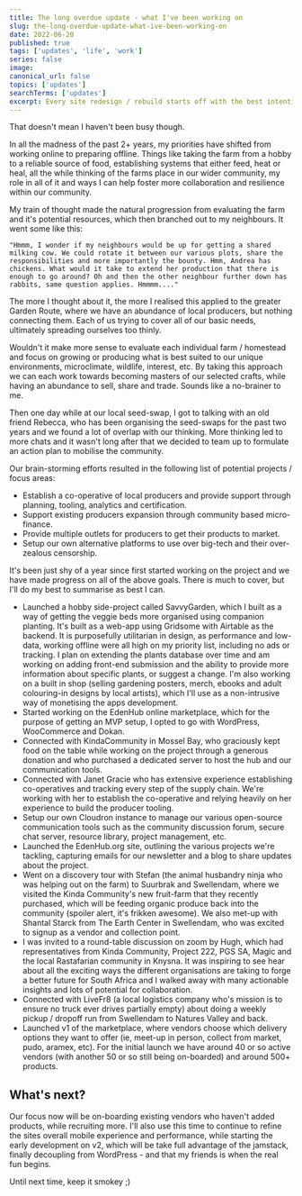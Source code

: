 ```yaml
---
title: The long overdue update - what I've been working on
slug: the-long-overdue-update-what-ive-been-working-on
date: 2022-06-20
published: true
tags: ['updates', 'life', 'work']
series: false
image: 
canonical_url: false
topics: ['updates'] 
searchTerms: ['updates']
excerpt: Every site redesign / rebuild starts off with the best intentions. In my case, having a shiny new home for my portfolio and blog would of course mean I'd miraculously start blogging daily, but alas that hasn't been the case. Real life happened and as a result, updating my site fell by the way-side. 
---
```

That doesn't mean I haven't been busy though.

In all the madness of the past 2+ years, my priorities have shifted from working online to preparing offline. Things like taking the farm from a hobby to a reliable source of food, establishing systems that either feed, heat or heal, all the while thinking of the farms place in our wider community, my role in all of it and ways I can help foster more collaboration and resilience within our community.

My train of thought made the natural progression from evaluating the farm and it's potential resources, which then branched out to my neighbours. It went some like this:

    "Hmmm, I wonder if my neighbours would be up for getting a shared milking cow. We could rotate it between our various plots, share the responsibilities and more importantly the bounty. Hmm, Andrea has chickens. What would it take to extend her production that there is enough to go around? Oh and then the other neighbour further down has rabbits, same question applies. Hmmmm...."

The more I thought about it, the more I realised this applied to the greater Garden Route, where we have an abundance of local producers, but nothing connecting them. Each of us trying to cover all of our basic needs, ultimately spreading ourselves too thinly.

Wouldn't it make more sense to evaluate each individual farm / homestead and focus on growing or producing what is best suited to our unique environments, microclimate, wildlife, interest, etc. By taking this approach we can each work towards becoming masters of our selected crafts, while having an abundance to sell, share and trade. Sounds like a no-brainer to me.

Then one day while at our local seed-swap, I got to talking with an old friend Rebecca, who has been organising the seed-swaps for the past two years and we found a lot of overlap with our thinking. More thinking led to more chats and it wasn't long after that we decided to team up to formulate an action plan to mobilise the community.

Our brain-storming efforts resulted in the following list of potential projects / focus areas:

- Establish a co-operative of local producers and provide support through planning, tooling, analytics and certification.
- Support existing producers expansion through community based micro-finance.
- Provide multiple outlets for producers to get their products to market.
- Setup our own alternative platforms to use over big-tech and their over-zealous censorship.

It's been just shy of a year since first started working on the project and we have made progress on all of the above goals. There is much to cover, but I'll do my best to summarise as best I can.

- Launched a hobby side-project called SavvyGarden, which I built as a way of getting the veggie beds more organised using companion planting. It's built as a web-app using Gridsome with Airtable as the backend. It is purposefully utilitarian in design, as performance and low-data, working offline were all high on my priority list, including no ads or tracking. I plan on extending the plants database over time and am working on adding front-end submission and the ability to provide more information about specific plants, or suggest a change. I'm also working on a built in shop (selling gardening posters, merch, ebooks and adult colouring-in designs by local artists), which I'll use as a non-intrusive way of monetising the apps development.
- Started working on the EdenHub online marketplace, which for the purpose of getting an MVP setup, I opted to go with WordPress, WooCommerce and  Dokan.
- Connected with KindaCommunity in Mossel Bay, who graciously kept food on the table while working on the project through a generous donation and who purchased a dedicated server to host the hub and our communication tools.
- Connected with Janet Gracie who has extensive experience establishing co-operatives and tracking every step of the supply chain. We're working with her to establish the co-operative and relying heavily on her experience to build the producer tooling.
- Setup our own Cloudron instance to manage our various open-source communication tools such as the community discussion forum, secure chat server, resource library, project management, etc.
- Launched the EdenHub.org site, outlining the various projects we're tackling, capturing emails for our newsletter and a blog to share updates about the project.
- Went on a discovery tour with Stefan (the animal husbandry ninja who was helping out on the farm) to Suurbrak and Swellendam, where we visited the Kinda Community's new fruit-farm that they recently purchased, which will be feeding organic produce back into the community (spoiler alert, it's frikken awesome). We also met-up with Shantal Starck from The Earth Center in Swellendam, who was excited to signup as a vendor and collection point.
- I was invited to a round-table discussion on zoom by Hugh, which had  representatives from Kinda Community, Project 222, PGS SA, Magic and the local Rastafarian community in Knysna. It was inspiring to see hear about all the exciting ways the different organisations are taking to forge a better future for South Africa and I walked away with many actionable insights and lots of potential for collaboration.
- Connected with LiveFr8 (a local logistics company who's mission is to ensure no truck ever drives partially empty) about doing a weekly pickup / dropoff run from Swellendam to Natures Valley and back.
- Launched v1 of the marketplace, where vendors choose which delivery options they want to offer (ie, meet-up in person, collect from market, pudo, aramex, etc). For the initial launch we have around 40 or so active vendors (with another 50 or so still being on-boarded) and around 500+ products.

## What's next?

Our focus now will be on-boarding existing vendors who haven't added products, while recruiting more. I'll also use this time to continue to refine the sites overall mobile experience and performance, while starting the early development on v2, which will be take full advantage of the jamstack, finally decoupling from WordPress - and that my friends is when the real fun begins.

Until next time, keep it smokey ;)